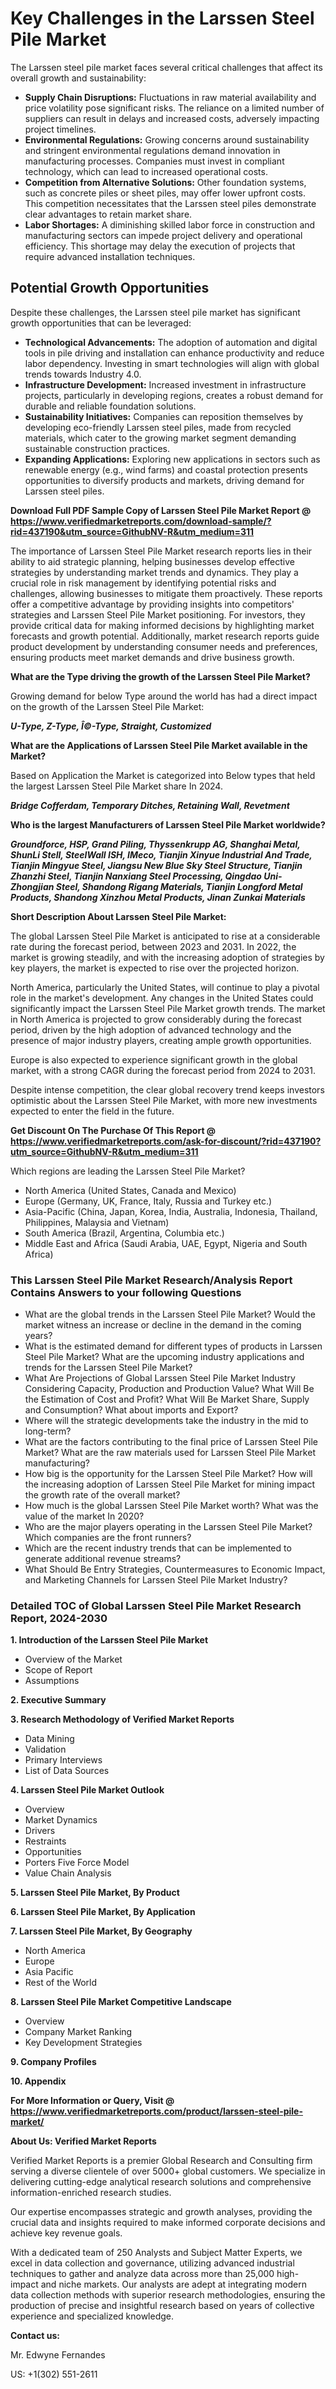 <p class="">    <h1>Key Challenges in the Larssen Steel Pile Market</h1>    <p>The Larssen steel pile market faces several critical challenges that affect its overall growth and sustainability:</p>    <ul>        <li>            <strong>Supply Chain Disruptions:</strong> Fluctuations in raw material availability and price volatility pose significant risks. The reliance on a limited number of suppliers can result in delays and increased costs, adversely impacting project timelines.        </li>        <li>            <strong>Environmental Regulations:</strong> Growing concerns around sustainability and stringent environmental regulations demand innovation in manufacturing processes. Companies must invest in compliant technology, which can lead to increased operational costs.        </li>        <li>            <strong>Competition from Alternative Solutions:</strong> Other foundation systems, such as concrete piles or sheet piles, may offer lower upfront costs. This competition necessitates that the Larssen steel piles demonstrate clear advantages to retain market share.         </li>        <li>            <strong>Labor Shortages:</strong> A diminishing skilled labor force in construction and manufacturing sectors can impede project delivery and operational efficiency. This shortage may delay the execution of projects that require advanced installation techniques.        </li>    </ul>    <h2>Potential Growth Opportunities</h2>    <p>Despite these challenges, the Larssen steel pile market has significant growth opportunities that can be leveraged:</p>    <ul>        <li>            <strong>Technological Advancements:</strong> The adoption of automation and digital tools in pile driving and installation can enhance productivity and reduce labor dependency. Investing in smart technologies will align with global trends towards Industry 4.0.        </li>        <li>            <strong>Infrastructure Development:</strong> Increased investment in infrastructure projects, particularly in developing regions, creates a robust demand for durable and reliable foundation solutions.         </li>        <li>            <strong>Sustainability Initiatives:</strong> Companies can reposition themselves by developing eco-friendly Larssen steel piles, made from recycled materials, which cater to the growing market segment demanding sustainable construction practices.        </li>        <li>            <strong>Expanding Applications:</strong> Exploring new applications in sectors such as renewable energy (e.g., wind farms) and coastal protection presents opportunities to diversify products and markets, driving demand for Larssen steel piles.        </li>    </ul></p><p class=""><strong>Download Full PDF Sample Copy of Larssen Steel Pile Market Report @ <a href="https://www.verifiedmarketreports.com/download-sample/?rid=437190&utm_source=GithubNV-R&utm_medium=311" target="_blank">https://www.verifiedmarketreports.com/download-sample/?rid=437190&utm_source=GithubNV-R&utm_medium=311</a></strong></p><p>The importance of&nbsp;Larssen Steel Pile Market research reports lies in their ability to aid strategic planning, helping businesses develop effective strategies by understanding market trends and dynamics. They play a crucial role in risk management by identifying potential risks and challenges, allowing businesses to mitigate them proactively. These reports offer a competitive advantage by providing insights into competitors' strategies and Larssen Steel Pile Market positioning. For investors, they provide critical data for making informed decisions by highlighting market forecasts and growth potential. Additionally, market research reports guide product development by understanding consumer needs and preferences, ensuring products meet market demands and drive business growth.</p><p><strong>What are the&nbsp;Type driving the growth of the Larssen Steel Pile Market?</strong></p><p id="" class="">Growing demand for below Type around the world has had a direct impact on the growth of the Larssen Steel Pile Market:</p><p class=""><em><strong>U-Type, Z-Type, Î©-Type, Straight, Customized</strong></em></p><p class=""><strong>What are the&nbsp;Applications&nbsp;of Larssen Steel Pile Market available in the Market?</strong></p><p id="" class="">Based on Application the Market is categorized into Below types that held the largest Larssen Steel Pile Market share In 2024.</p><p class=""><em><strong>Bridge Cofferdam, Temporary Ditches, Retaining Wall, Revetment</strong></em></p><p class=""><strong>Who is the largest Manufacturers of Larssen Steel Pile Market worldwide?</strong></p><p><em><strong>Groundforce, HSP, Grand Piling, Thyssenkrupp AG, Shanghai Metal, ShunLi Stell, SteelWall ISH, IMeco, Tianjin Xinyue Industrial And Trade, Tianjin Mingyue Steel, Jiangsu New Blue Sky Steel Structure, Tianjin Zhanzhi Steel, Tianjin Nanxiang Steel Processing, Qingdao Uni-Zhongjian Steel, Shandong Rigang Materials, Tianjin Longford Metal Products, Shandong Xinzhou Metal Products, Jinan Zunkai Materials</strong></em></p><p id="" class=""><strong>Short Description About Larssen Steel Pile Market:</strong></p><p>The global Larssen Steel Pile Market is anticipated to rise at a considerable rate during the forecast period, between 2023 and 2031. In 2022, the market is growing steadily, and with the increasing adoption of strategies by key players, the market is expected to rise over the projected horizon.</p><p>North America, particularly the United States, will continue to play a pivotal role in the market's development. Any changes in the United States could significantly impact the Larssen Steel Pile Market growth trends. The market in North America is projected to grow considerably during the forecast period, driven by the high adoption of advanced technology and the presence of major industry players, creating ample growth opportunities.</p><p>Europe is also expected to experience significant growth in the global market, with a strong CAGR during the forecast period from 2024 to 2031.</p><p>Despite intense competition, the clear global recovery trend keeps investors optimistic about the Larssen Steel Pile Market, with more new investments expected to enter the field in the future.</p><p id="" class=""><strong>Get Discount On The Purchase Of This Report @ <a href="https://www.verifiedmarketreports.com/ask-for-discount/?rid=437190?utm_source=GithubNV-R&utm_medium=311" target="_blank">https://www.verifiedmarketreports.com/ask-for-discount/?rid=437190?utm_source=GithubNV-R&utm_medium=311</a></strong></p><p class="">Which regions are leading the Larssen Steel Pile Market?</p><ul><li>North America (United States, Canada and Mexico)</li><li>Europe (Germany, UK, France, Italy, Russia and Turkey etc.)</li><li>Asia-Pacific (China, Japan, Korea, India, Australia, Indonesia, Thailand, Philippines, Malaysia and Vietnam)</li><li>South America (Brazil, Argentina, Columbia etc.)</li><li>Middle East and Africa (Saudi Arabia, UAE, Egypt, Nigeria and South Africa)</li></ul><h3 id="" class="">This Larssen Steel Pile Market Research/Analysis Report Contains Answers to your following Questions</h3><ul><li>What are the global trends in the Larssen Steel Pile Market? Would the market witness an increase or decline in the demand in the coming years?</li><li>What is the estimated demand for different types of products in Larssen Steel Pile Market? What are the upcoming industry applications and trends for the Larssen Steel Pile Market?</li><li>What Are Projections of Global Larssen Steel Pile Market Industry Considering Capacity, Production and Production Value? What Will Be the Estimation of Cost and Profit? What Will Be Market Share, Supply and Consumption? What about imports and Export?</li><li>Where will the strategic developments take the industry in the mid to long-term?</li><li>What are the factors contributing to the final price of Larssen Steel Pile Market? What are the raw materials used for Larssen Steel Pile Market manufacturing?</li><li>How big is the opportunity for the Larssen Steel Pile Market? How will the increasing adoption of Larssen Steel Pile Market for mining impact the growth rate of the overall market?</li><li>How much is the global Larssen Steel Pile Market worth? What was the value of the market In 2020?</li><li>Who are the major players operating in the Larssen Steel Pile Market? Which companies are the front runners?</li><li>Which are the recent industry trends that can be implemented to generate additional revenue streams?</li><li>What Should Be Entry Strategies, Countermeasures to Economic Impact, and Marketing Channels for Larssen Steel Pile Market Industry?</li></ul><h3 id="" class="">Detailed TOC of Global Larssen Steel Pile Market Research Report, 2024-2030</h3><p id="" class=""><strong>1. Introduction of the Larssen Steel Pile Market</strong></p><ul><li>Overview of the Market</li><li>Scope of Report</li><li>Assumptions</li></ul><p id="" class=""><strong>2. Executive Summary</strong></p><p id="" class=""><strong>3. Research Methodology of Verified Market Reports</strong></p><ul><li>Data Mining</li><li>Validation</li><li>Primary Interviews</li><li>List of Data Sources</li></ul><p id="" class=""><strong>4. Larssen Steel Pile Market Outlook</strong></p><ul><li>Overview</li><li>Market Dynamics</li><li>Drivers</li><li>Restraints</li><li>Opportunities</li><li>Porters Five Force Model</li><li>Value Chain Analysis</li></ul><p id="" class=""><strong>5. Larssen Steel Pile Market, By Product</strong></p><p id="" class=""><strong>6. Larssen Steel Pile Market, By Application</strong></p><p id="" class=""><strong>7. Larssen Steel Pile Market, By Geography</strong></p><ul><li>North America</li><li>Europe</li><li>Asia Pacific</li><li>Rest of the World</li></ul><p id="" class=""><strong>8. Larssen Steel Pile Market Competitive Landscape</strong></p><ul><li>Overview</li><li>Company Market Ranking</li><li>Key Development Strategies</li></ul><p id="" class=""><strong>9. Company Profiles</strong></p><p id="" class=""><strong>10. Appendix</strong></p><p id="" class=""><strong>For More Information or Query, Visit @ <a href="https://www.verifiedmarketreports.com/product/larssen-steel-pile-market/" target="_blank">https://www.verifiedmarketreports.com/product/larssen-steel-pile-market/</a></strong></p><p id="" class=""><strong>About Us: Verified Market Reports</strong></p><p id="" class="">Verified Market Reports is a premier Global Research and Consulting firm serving a diverse clientele of over 5000+ global customers. We specialize in delivering cutting-edge analytical research solutions and comprehensive information-enriched research studies.</p><p id="" class="">Our expertise encompasses strategic and growth analyses, providing the crucial data and insights required to make informed corporate decisions and achieve key revenue goals.</p><p id="" class="">With a dedicated team of 250 Analysts and Subject Matter Experts, we excel in data collection and governance, utilizing advanced industrial techniques to gather and analyze data across more than 25,000 high-impact and niche markets. Our analysts are adept at integrating modern data collection methods with superior research methodologies, ensuring the production of precise and insightful research based on years of collective experience and specialized knowledge.</p><p id="" class=""><strong>Contact us:</strong></p><p id="" class="">Mr. Edwyne Fernandes</p><p id="" class="">US: +1(302) 551-2611</p>